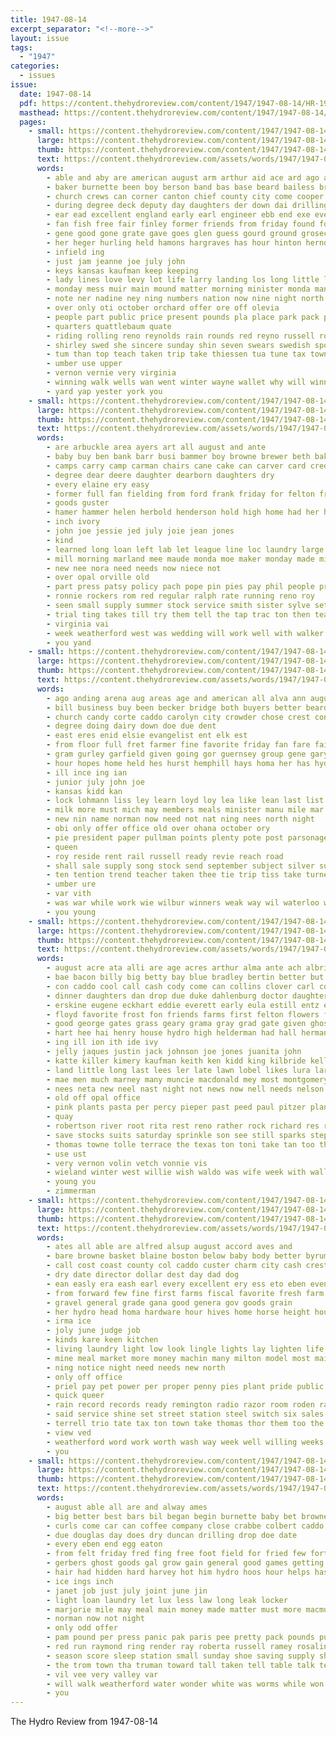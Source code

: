 ```yaml
---
title: 1947-08-14
excerpt_separator: "<!--more-->"
layout: issue
tags:
  - "1947"
categories:
  - issues
issue:
  date: 1947-08-14
  pdf: https://content.thehydroreview.com/content/1947/1947-08-14/HR-1947-08-14.pdf
  masthead: https://content.thehydroreview.com/content/1947/1947-08-14/masthead/HR-1947-08-14.jpg
  pages:
    - small: https://content.thehydroreview.com/content/1947/1947-08-14/small/HR-1947-08-14-01.jpg
      large: https://content.thehydroreview.com/content/1947/1947-08-14/large/HR-1947-08-14-01.jpg
      thumb: https://content.thehydroreview.com/content/1947/1947-08-14/thumbnails/HR-1947-08-14-01.jpg
      text: https://content.thehydroreview.com/assets/words/1947/1947-08-14/HR-1947-08-14-01.txt
      words:
        - able and aby are american august arm arthur aid ace ard ago all accord als ask america alert ally aug auth anne ash
        - baker burnette been boy berson band bas base beard bailess brother bring bond ballot beach better but brief begin bara bud bacher board binger baptist bunch buckmaster biggie black ball berne bor bridge bones best bill boat bani bliss below boney body bailey back baseman beards bak beer belcher born branson brings baile boys bucks
        - church crews can corner canton chief county city come cooper cantrell came carl cagney christian clinton con clerk cain cates contin captain cor carney cecil coast confer charlie call class cane chisum council college clyde
        - during degree deck deputy day daughters der down dai drilling dance dice ded daily done diana drill days dover drowns daughter double deardorff dave diamond director dames
        - ear ead excellent england early earl engineer ebb end exe even east elmer
        - fan fish free fair finley former friends from friday found ford fine few fire frank fee furnish fly for frost france first fellow florida
        - gene good gone grate gave goes glen guess gourd ground groseclose games glass grass guy grade game getting gent gregg going general gate given
        - her heger hurling held hamons hargraves has hour hinton herndon home hand hargrave hang high heir hed harry hydro hes had him hom hie honor hundred half homer
        - infield ing
        - just jam jeanne joe july john
        - keys kansas kaufman keep keeping
        - lady lines love levy lot life larry landing los long little leven last list leaders luck legal letter late latter left lay lead leon
        - monday mess muir main mound matter morning minister monda manees much more mains mckinney moat made miles myron morale mak mcpeak mayor most medley meter members milton missouri money might mire must march
        - note ner nadine ney ning numbers nation now nine night north name nene new noel nord not noon
        - over only oti october orchard offer ore off olevia
        - people part public price present pounds pla place park pack pet president pasa peoria page perfect points peak port paper pav plier peggy pree pick pilot pound past prairie
        - quarters quattlebaum quate
        - riding rolling reno reynolds rain rounds red reyno russell roby rel rolls robberson roy reynold real ropers rail revie rest rose rob ray
        - shirley swed she sincere sunday shin seven swears swedish sport street start stock second shows sane storm siren staff senior song stange special sole six sherrill stay sie september sola scout story still sutton south saturday said sayre smith sal sions see sever school small sun serene sear state surface shamrock show stream standing supply suit ser ship sible sea schools such send sermons search soon snow style sweden sauer son
        - tum than top teach taken trip take thiessen tua tune tax town tourney toa tate tank thi them tough tex tour tad thing then tei the tray table too ton
        - umber use upper
        - vernon vernie very virginia
        - winning walk wells wan went winter wayne wallet why will winners wil while way week was weeks winner working western waldo work win wind world wat warn won word west williams water weather watch well with william weatherford
        - yard yap yester york you
    - small: https://content.thehydroreview.com/content/1947/1947-08-14/small/HR-1947-08-14-02.jpg
      large: https://content.thehydroreview.com/content/1947/1947-08-14/large/HR-1947-08-14-02.jpg
      thumb: https://content.thehydroreview.com/content/1947/1947-08-14/thumbnails/HR-1947-08-14-02.jpg
      text: https://content.thehydroreview.com/assets/words/1947/1947-08-14/HR-1947-08-14-02.txt
      words:
        - are arbuckle area ayers art all august and ante
        - baby buy ben bank barr busi bammer boy browne brewer beth baker batty bros bring break big bor betty bridgeport bird
        - camps carry camp carman chairs cane cake can carver card credit county carnegie caddo cardi current coe collins cardinal come claude call city cashier crest
        - degree dear deere daughter dearborn daughters dry
        - every elaine ery easy
        - former full fan fielding from ford frank friday for felton fran favorite faster farm first free
        - goods guster
        - hamer hammer helen herbold henderson hold high home had her hydro hawkins has
        - inch ivory
        - john joe jessie jed july joie jean jones
        - kind
        - learned long loan left lab let league line loc laundry large last
        - mill morning marland mee maude monda moe maker monday made miles mil minor marion model mond
        - new nee nora need needs now niece not
        - over opal orville old
        - part press patsy policy pach pope pin pies pay phil people present par pla proud
        - ronnie rockers rom red regular ralph rate running reno roy
        - seen small supply summer stock service smith sister sylve setting silver simpson she sylvester sine see sunday shipp six son south
        - trial ting takes till try them tell the tap trac ton then teague
        - virginia vai
        - week weatherford west was wedding will work well with walker way williams while went wayne wilson
        - you yand
    - small: https://content.thehydroreview.com/content/1947/1947-08-14/small/HR-1947-08-14-03.jpg
      large: https://content.thehydroreview.com/content/1947/1947-08-14/large/HR-1947-08-14-03.jpg
      thumb: https://content.thehydroreview.com/content/1947/1947-08-14/thumbnails/HR-1947-08-14-03.jpg
      text: https://content.thehydroreview.com/assets/words/1947/1947-08-14/HR-1947-08-14-03.txt
      words:
        - ago anding arena aug areas age and american all alva ann august are ackley agent ali
        - bill business buy been becker bridge both buyers better beard big bank blanks boy begin back belcher bacon
        - church candy corte caddo carolyn city crowder chose crest con crease center cold college cost cox choice carrier cork carbon cash cid custer county cattle christian coffee class
        - degree doing dairy down doe due dent
        - east eres enid elsie evangelist ent elk est
        - from floor full fret farmer fine favorite friday fan fare fair for friendly first few farms farm former
        - gram gurley garfield given going gor guernsey group gene gary grass governor green gains
        - hour hopes home held hes hurst hemphill hays homa her has hydro hundred
        - ill ince ing ian
        - junior july john joe
        - kansas kidd kan
        - lock lohmann liss ley learn loyd loy lea like lean last list little lens
        - milk more must mich may members meals minister manu mile mar made margie mest might minn marilyn mean meadow means
        - new nin name norman now need not nat ning nees north night
        - obi only offer office old over ohana october ory
        - pie president paper pullman points plenty pote post parsonage pla pil perky prairie pro proper park per pound
        - queen
        - roy reside rent rail russell ready revie reach road
        - shall sale supply song stock send september subject silver sunday soon state service said sing senor street sleep station straus sept sul shows saturday son strauss say show states santa store see
        - ten tention trend teacher taken thee tie trip tiss take turner tho thousand ties try the tha
        - umber ure
        - var vith
        - was war while work wie wilbur winners weak way wil waterloo world will weatherford wide with welcome
        - you young
    - small: https://content.thehydroreview.com/content/1947/1947-08-14/small/HR-1947-08-14-04.jpg
      large: https://content.thehydroreview.com/content/1947/1947-08-14/large/HR-1947-08-14-04.jpg
      thumb: https://content.thehydroreview.com/content/1947/1947-08-14/thumbnails/HR-1947-08-14-04.jpg
      text: https://content.thehydroreview.com/assets/words/1947/1947-08-14/HR-1947-08-14-04.txt
      words:
        - august acre ata alli are age acres arthur alma ante ach albritton alfred all aug ann armstrong and anes arm auxier
        - bae bacon billy big betty bay blue bradley bertin better but bob back bryan boschert bry beth bette bas belts brooks bruce butler belle beverly bryon been bobby book bring bread baby brown binks business best bridgeport
        - con caddo cool call cash cody come can collins clover carl county cattle clinton cauthron check crest cusick channel claud caster chester custer chi cecil city
        - dinner daughters dan drop due duke dahlenburg doctor daughter dale day doing double
        - erskine eugene eckhart eddie everett early eula estill entz elmer ewy east eldred every earl
        - floyd favorite frost fon friends farms first felton flowers from for falls firm farmer fall foss fred friday farm
        - good george gates grass geary grama gray grad gate given ghost gilmore gon greasy guy
        - hart hee hai henry house hydro high helderman had hall herman hands hearty homer home has her huey heger huge hot harry hinton hilda hen hume hazel helen
        - ing ill ion ith ide ivy
        - jelly jaques justin jack johnson joe jones juanita john
        - katte killer kimery kaufman keith ken kidd king kilbride kelly kirkhuff karl
        - land little long last lees ler late lawn lobel likes lura large lena lar let lights lamb lee
        - mae men much marney many muncie macdonald mey most montgomery minnie meadow maloy mean miss moor merkey motley marjorie mis mister mary magar myrtle moth miles miller mith monday mechanic main mound mir
        - nees neta new neel nast night not news now nell needs nelson nowka
        - old off opal office
        - pink plants pasta per percy pieper past peed paul pitzer plant pro pach part present pat presley
        - quay
        - robertson river root rita rest reno rather rock richard res roy regular rand rea rayne reynolds ridge
        - save stocks suits saturday sprinkle son see still sparks stephens strong spring slice sutton specter sam switch stafford store sem sand shake soli sid styles silver small spill service style sell shirley stands soll sister salt sun shanklin salem sunday single student sandy sale sult scott spohn show shower smith soon slemp sweet
        - thomas towne tolle terrace the texas ton toni take tan too thoma trees trip than
        - use ust
        - very vernon volin vetch vonnie vis
        - wieland winter west willie wish waldo was wife week with waller weeks want will work western wie wilfred wheat while weather wool wit warren wider wedding weatherford wil
        - young you
        - zimmerman
    - small: https://content.thehydroreview.com/content/1947/1947-08-14/small/HR-1947-08-14-05.jpg
      large: https://content.thehydroreview.com/content/1947/1947-08-14/large/HR-1947-08-14-05.jpg
      thumb: https://content.thehydroreview.com/content/1947/1947-08-14/thumbnails/HR-1947-08-14-05.jpg
      text: https://content.thehydroreview.com/assets/words/1947/1947-08-14/HR-1947-08-14-05.txt
      words:
        - ates all able are alfred alsup august accord aves and
        - bare browne basket blaine boston below baby body better byrum bon board best beard base bonds business bixler balance buy
        - call cost coast county col caddo custer charm city cash crest claude cattle can cooke cheap coats coral clinton coury company
        - dry date director dollar dest day dad dog
        - ean easly era eash earl every excellent ery ess eto eben even
        - from forward few fine first farms fiscal favorite fresh farm fund for
        - gravel general grade gana good genera gov goods grain
        - her hydro head homa hardware hour hives home horse height house how hinton henke hand hot
        - irma ice
        - joly june judge job
        - kinds kare keen kitchen
        - living laundry light low look lingle lights lay lighten life little less
        - mine meal market more money machin many milton model most maid must mash made
        - ning notice night need needs new north
        - only off office
        - priel pay pet power per proper penny pies plant pride public price private porter pos pastel
        - quick queer
        - rain record records ready remington radio razor room roden rates real ray
        - said service shine set street station steel switch six sales sister sell sha special story season stella she stafford surplus solid store sorrel sale sith such spanish silver sheets stockton song stand seed september see sand south summer standard side sing state
        - terrell trio tate tax ton town take thomas thor them too the tice texas tong tes
        - view ved
        - weatherford word work worth wash way week well willing weeks winchester wages will weaver with wit write
        - you
    - small: https://content.thehydroreview.com/content/1947/1947-08-14/small/HR-1947-08-14-06.jpg
      large: https://content.thehydroreview.com/content/1947/1947-08-14/large/HR-1947-08-14-06.jpg
      thumb: https://content.thehydroreview.com/content/1947/1947-08-14/thumbnails/HR-1947-08-14-06.jpg
      text: https://content.thehydroreview.com/assets/words/1947/1947-08-14/HR-1947-08-14-06.txt
      words:
        - august able all are and alway ames
        - big better best bars bil began begin burnette baby bet browne boat beetle boys bryan business back been bureau buster bag box
        - curls come car can coffee company close crabbe colbert caddo carp city cheek crystal cant chance curl county college clinton
        - due douglas day does dry duncan drilling drop doe date
        - every eben end egg eaton
        - from felt friday fred fing free foot field for fried few forth
        - gerbers ghost goods gal grow gain general good games getting
        - hair had hidden hard harvey hot him hydro hoos hour helps has head
        - ice ings inch
        - janet job just july joint june jin
        - light loan laundry let lux less law long leak locker
        - marjorie mile may meal main money made matter must more macmurray min
        - norman now not night
        - only odd offer
        - pam pound per press panic pak paris pee pretty pack pounds pure pork page past
        - red run raymond ring render ray roberta russell ramey rosalind room records
        - season score sleep station small sunday shoe saving supply shall seber ship search salt set see starch sens saturday service speedy sare soap sais such
        - the trom town tha truman toward tall taken tell table talk tech them train team tourney than
        - vil vee very valley var
        - will walk weatherford water wonder white was worms while won well with wave went weeks winter
        - you
---
```


The Hydro Review from 1947-08-14

<!--more-->

